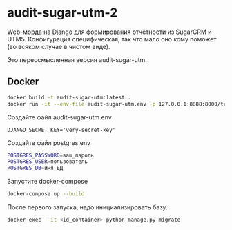 # audit-sugar-utm-2
Web-морда на Django для формирования отчётности из SugarCRM и UTM5. Конфигурация специфическая, так что мало оно кому поможет (во всяком случае в чистом виде).

Это переосмысленная версия audit-sugar-utm.

## Docker

```bash
docker build -t audit-sugar-utm:latest .
docker run -it --env-file audit-sugar-utm.env -p 127.0.0.1:8888:8000/tcp audit-sugar-utm:latest
```

Создайте файл audit-sugar-utm.env
```
DJANGO_SECRET_KEY='very-secret-key'
```
Создайте файл postgres.env
```bash
POSTGRES_PASSWORD=ваш_пароль
POSTGRES_USER=пользователь
POSTGRES_DB=имя_БД
```

Запустите docker-compose
```bash
docker-compose up --build
```

После первого запуска, надо инициализировать базу.
```bash
docker exec  -it <id_container> python manage.py migrate
```